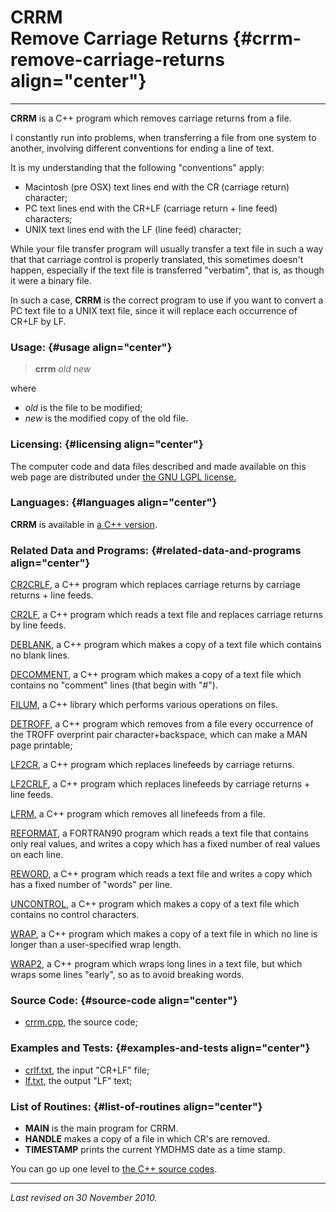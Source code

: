 CRRM\
Remove Carriage Returns {#crrm-remove-carriage-returns align="center"}
=======================

------------------------------------------------------------------------

**CRRM** is a C++ program which removes carriage returns from a file.

I constantly run into problems, when transferring a file from one system
to another, involving different conventions for ending a line of text.

It is my understanding that the following "conventions" apply:

-   Macintosh (pre OSX) text lines end with the CR (carriage return)
    character;
-   PC text lines end with the CR+LF (carriage return + line feed)
    characters;
-   UNIX text lines end with the LF (line feed) character;

While your file transfer program will usually transfer a text file in
such a way that that carriage control is properly translated, this
sometimes doesn't happen, especially if the text file is transferred
"verbatim", that is, as though it were a binary file.

In such a case, **CRRM** is the correct program to use if you want to
convert a PC text file to a UNIX text file, since it will replace each
occurrence of CR+LF by LF.

### Usage: {#usage align="center"}

> **crrm** *old* *new*

where

-   *old* is the file to be modified;
-   *new* is the modified copy of the old file.

### Licensing: {#licensing align="center"}

The computer code and data files described and made available on this
web page are distributed under [the GNU LGPL
license.](../../txt/gnu_lgpl.txt)

### Languages: {#languages align="center"}

**CRRM** is available in [a C++ version](../../master/crrm/crrm.md).

### Related Data and Programs: {#related-data-and-programs align="center"}

[CR2CRLF](../../master/cr2crlf/cr2crlf.md), a C++ program which
replaces carriage returns by carriage returns + line feeds.

[CR2LF](../../master/cr2lf/cr2lf.md), a C++ program which reads a
text file and replaces carriage returns by line feeds.

[DEBLANK](../../master/deblank/deblank.md), a C++ program which makes
a copy of a text file which contains no blank lines.

[DECOMMENT](../../master/decomment/decomment.md), a C++ program which
makes a copy of a text file which contains no "comment" lines (that
begin with "\#").

[FILUM](../../master/filum/filum.md), a C++ library which performs
various operations on files.

[DETROFF](../../master/detroff/detroff.md), a C++ program which
removes from a file every occurrence of the TROFF overprint pair
character+backspace, which can make a MAN page printable;

[LF2CR](../../master/lf2cr/lf2cr.md), a C++ program which replaces
linefeeds by carriage returns.

[LF2CRLF](../../master/lf2crlf/lf2crlf.md), a C++ program which
replaces linefeeds by carriage returns + line feeds.

[LFRM](../../master/lfrm/lfrm.md), a C++ program which removes all
linefeeds from a file.

[REFORMAT](../../f_src/reformat/reformat.md), a FORTRAN90 program
which reads a text file that contains only real values, and writes a
copy which has a fixed number of real values on each line.

[REWORD](../../master/reword/reword.md), a C++ program which reads a
text file and writes a copy which has a fixed number of "words" per
line.

[UNCONTROL](../../master/uncontrol/uncontrol.md), a C++ program which
makes a copy of a text file which contains no control characters.

[WRAP](../../master/wrap/wrap.md), a C++ program which makes a copy
of a text file in which no line is longer than a user-specified wrap
length.

[WRAP2](../../master/wrap2/wrap2.md), a C++ program which wraps long
lines in a text file, but which wraps some lines "early", so as to avoid
breaking words.

### Source Code: {#source-code align="center"}

-   [crrm.cpp](crrm.cpp), the source code;

### Examples and Tests: {#examples-and-tests align="center"}

-   [crlf.txt](crlf.txt), the input "CR+LF" file;
-   [lf.txt](lf.txt), the output "LF" text;

### List of Routines: {#list-of-routines align="center"}

-   **MAIN** is the main program for CRRM.
-   **HANDLE** makes a copy of a file in which CR's are removed.
-   **TIMESTAMP** prints the current YMDHMS date as a time stamp.

You can go up one level to [the C++ source codes](../cpp_src.md).

------------------------------------------------------------------------

*Last revised on 30 November 2010.*
